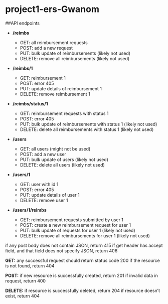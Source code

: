 # project1-ers-Gwanom

##API endpoints
- **/reimbs**
  - GET: all reimbursement requests
  - POST: add a new request
  - PUT: bulk update of reimbursements (likely not used)
  - DELETE: remove all reimbursements (likely not used)

- **/reimbs/1**
  - GET: reimbursement 1
  - POST: error 405
  - PUT: update details of reimbursement 1
  - DELETE: remove reimbursement 1

- **/reimbs/status/1**
  - GET: reimbursement requests with status 1
  - POST: error 405
  - PUT: bulk update of reimbursements with status 1 (likely not used)
  - DELETE: delete all reimbursements with status 1 (likely not used)

- **/users**
  - GET: all users (might not be used)
  - POST: add a new user
  - PUT: bulk update of users (likely not used)
  - DELETE: delete all users (likely not used)

- **/users/1**
  - GET: user with id 1
  - POST: error 405
  - PUT: update details of user 1
  - DELETE: remove user 1

- **/users/1/reimbs**
  - GET: reimbursement requests submitted by user 1
  - POST: create a new reimbursement request for user 1
  - PUT: bulk update of requests for user 1 (likely not used)
  - DELETE: remove all reimbursements for user 1 (likely not used)



if any post body does not contain JSON, return 415
if get header has accept field, and that field does not specify JSON, return 406

**GET:**
any successful request should return status code 200
if the resource is not found, return 404

**POST:**
if new resource is successfully created, return 201
if invalid data in request, return 400

**DELETE:**
if resource is successfully deleted, return 204
if resource doesn’t exist, return 404
